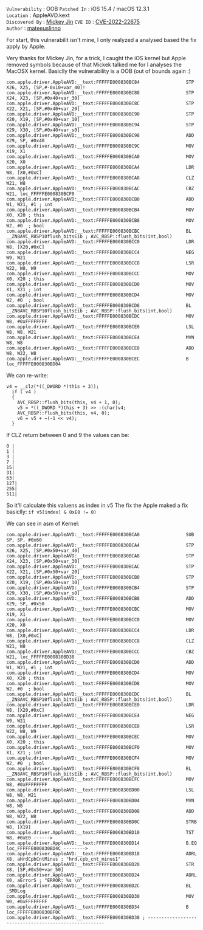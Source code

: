 `Vulnerability` : OOB 
`Patched In` : iOS 15.4 / macOS 12.3.1  
`Location` : AppleAVD.kext  
`Discovered By` : [Mickey Jin](https://twitter.com/patch1t)
`CVE ID` : [CVE-2022-22675](https://support.apple.com/en-us/HT213219)  
`Author` : [mateeuslinno](https://twitter.com/mateeuslinno)  

For start, this vulnerabilit isn't mine, I only realyzed a analysed based the fix apply by Apple.

Very thanks for Mickey Jin, for a trick, I caught the iOS kernel but Apple removed symbols because of that Mickek talked  me for I analyses the MacOSX kernel. 
Basiclly the vulnerability is a OOB (out of bounds again :)




```
com.apple.driver.AppleAVD:__text:FFFFFE000830BC84                 STP             X26, X25, [SP,#-0x10+var_40]!
com.apple.driver.AppleAVD:__text:FFFFFE000830BC88                 STP             X24, X23, [SP,#0x40+var_30]
com.apple.driver.AppleAVD:__text:FFFFFE000830BC8C                 STP             X22, X21, [SP,#0x40+var_20]
com.apple.driver.AppleAVD:__text:FFFFFE000830BC90                 STP             X20, X19, [SP,#0x40+var_10]
com.apple.driver.AppleAVD:__text:FFFFFE000830BC94                 STP             X29, X30, [SP,#0x40+var_s0]
com.apple.driver.AppleAVD:__text:FFFFFE000830BC98                 ADD             X29, SP, #0x40
com.apple.driver.AppleAVD:__text:FFFFFE000830BC9C                 MOV             X19, X1
com.apple.driver.AppleAVD:__text:FFFFFE000830BCA0                 MOV             X20, X0
com.apple.driver.AppleAVD:__text:FFFFFE000830BCA4                 LDR             W8, [X0,#0xC]
com.apple.driver.AppleAVD:__text:FFFFFE000830BCA8                 CLZ             W21, W8
com.apple.driver.AppleAVD:__text:FFFFFE000830BCAC                 CBZ             W21, loc_FFFFFE000830BCF0
com.apple.driver.AppleAVD:__text:FFFFFE000830BCB0                 ADD             W1, W21, #1 ; int
com.apple.driver.AppleAVD:__text:FFFFFE000830BCB4                 MOV             X0, X20 ; this
com.apple.driver.AppleAVD:__text:FFFFFE000830BCB8                 MOV             W2, #0  ; bool
com.apple.driver.AppleAVD:__text:FFFFFE000830BCBC                 BL              __ZN8AVC_RBSP10flush_bitsEib ; AVC_RBSP::flush_bits(int,bool)
com.apple.driver.AppleAVD:__text:FFFFFE000830BCC0                 LDR             W8, [X20,#0xC]
com.apple.driver.AppleAVD:__text:FFFFFE000830BCC4                 NEG             W9, W21
com.apple.driver.AppleAVD:__text:FFFFFE000830BCC8                 LSR             W22, W8, W9
com.apple.driver.AppleAVD:__text:FFFFFE000830BCCC                 MOV             X0, X20 ; this
com.apple.driver.AppleAVD:__text:FFFFFE000830BCD0                 MOV             X1, X21 ; int
com.apple.driver.AppleAVD:__text:FFFFFE000830BCD4                 MOV             W2, #0  ; bool
com.apple.driver.AppleAVD:__text:FFFFFE000830BCD8                 BL              __ZN8AVC_RBSP10flush_bitsEib ; AVC_RBSP::flush_bits(int,bool)
com.apple.driver.AppleAVD:__text:FFFFFE000830BCDC                 MOV             W8, #0xFFFFFFFF
com.apple.driver.AppleAVD:__text:FFFFFE000830BCE0                 LSL             W8, W8, W21
com.apple.driver.AppleAVD:__text:FFFFFE000830BCE4                 MVN             W8, W8
com.apple.driver.AppleAVD:__text:FFFFFE000830BCE8                 ADD             W8, W22, W8
com.apple.driver.AppleAVD:__text:FFFFFE000830BCEC                 B               loc_FFFFFE000830BD04
```

We can re-write: 
```
v4 = __clz(*((_DWORD *)this + 3));
  if ( v4 )
  {
    AVC_RBSP::flush_bits(this, v4 + 1, 0);
    v5 = *((_DWORD *)this + 3) >> -(char)v4;
    AVC_RBSP::flush_bits(this, v4, 0);
    v6 = v5 + ~(-1 << v4);
  }
 ```

If CLZ return between 0 and 9 the values can be: 

```
0 | 
1 | 
3 |
7 |
15|
31|
63|
127|
255|
511|
```

So it'll calculate this valuens as index in v5 
The fix the Apple maked a fix basiclly: 
```if v5[index] & 0xE0 != 0)```

We can see in asm of Kernel: 

```
com.apple.driver.AppleAVD:__text:FFFFFE000830BCA0                 SUB             SP, SP, #0x60
com.apple.driver.AppleAVD:__text:FFFFFE000830BCA4                 STP             X26, X25, [SP,#0x50+var_40]
com.apple.driver.AppleAVD:__text:FFFFFE000830BCA8                 STP             X24, X23, [SP,#0x50+var_30]
com.apple.driver.AppleAVD:__text:FFFFFE000830BCAC                 STP             X22, X21, [SP,#0x50+var_20]
com.apple.driver.AppleAVD:__text:FFFFFE000830BCB0                 STP             X20, X19, [SP,#0x50+var_10]
com.apple.driver.AppleAVD:__text:FFFFFE000830BCB4                 STP             X29, X30, [SP,#0x50+var_s0]
com.apple.driver.AppleAVD:__text:FFFFFE000830BCB8                 ADD             X29, SP, #0x50
com.apple.driver.AppleAVD:__text:FFFFFE000830BCBC                 MOV             X19, X1
com.apple.driver.AppleAVD:__text:FFFFFE000830BCC0                 MOV             X20, X0
com.apple.driver.AppleAVD:__text:FFFFFE000830BCC4                 LDR             W8, [X0,#0xC]
com.apple.driver.AppleAVD:__text:FFFFFE000830BCC8                 CLZ             W21, W8
com.apple.driver.AppleAVD:__text:FFFFFE000830BCCC                 CBZ             W21, loc_FFFFFE000830BD38
com.apple.driver.AppleAVD:__text:FFFFFE000830BCD0                 ADD             W1, W21, #1 ; int
com.apple.driver.AppleAVD:__text:FFFFFE000830BCD4                 MOV             X0, X20 ; this
com.apple.driver.AppleAVD:__text:FFFFFE000830BCD8                 MOV             W2, #0  ; bool
com.apple.driver.AppleAVD:__text:FFFFFE000830BCDC                 BL              __ZN8AVC_RBSP10flush_bitsEib ; AVC_RBSP::flush_bits(int,bool)
com.apple.driver.AppleAVD:__text:FFFFFE000830BCE0                 LDR             W8, [X20,#0xC]
com.apple.driver.AppleAVD:__text:FFFFFE000830BCE4                 NEG             W9, W21
com.apple.driver.AppleAVD:__text:FFFFFE000830BCE8                 LSR             W22, W8, W9
com.apple.driver.AppleAVD:__text:FFFFFE000830BCEC                 MOV             X0, X20 ; this
com.apple.driver.AppleAVD:__text:FFFFFE000830BCF0                 MOV             X1, X21 ; int
com.apple.driver.AppleAVD:__text:FFFFFE000830BCF4                 MOV             W2, #0  ; bool
com.apple.driver.AppleAVD:__text:FFFFFE000830BCF8                 BL              __ZN8AVC_RBSP10flush_bitsEib ; AVC_RBSP::flush_bits(int,bool)
com.apple.driver.AppleAVD:__text:FFFFFE000830BCFC                 MOV             W8, #0xFFFFFFFF
com.apple.driver.AppleAVD:__text:FFFFFE000830BD00                 LSL             W8, W8, W21
com.apple.driver.AppleAVD:__text:FFFFFE000830BD04                 MVN             W8, W8
com.apple.driver.AppleAVD:__text:FFFFFE000830BD08                 ADD             W8, W22, W8
com.apple.driver.AppleAVD:__text:FFFFFE000830BD0C                 STRB            W8, [X19]
com.apple.driver.AppleAVD:__text:FFFFFE000830BD10                 TST             W8, #0xE0 ------> 
com.apple.driver.AppleAVD:__text:FFFFFE000830BD14                 B.EQ            loc_FFFFFE000830BD4C -------->
com.apple.driver.AppleAVD:__text:FFFFFE000830BD18                 ADRL            X8, aHrdCpbCntMinus ; "hrd.cpb_cnt_minus1"
com.apple.driver.AppleAVD:__text:FFFFFE000830BD20                 STR             X8, [SP,#0x50+var_50]
com.apple.driver.AppleAVD:__text:FFFFFE000830BD24                 ADRL            X0, aErrorS ; "ERROR: %s \n"
com.apple.driver.AppleAVD:__text:FFFFFE000830BD2C                 BL              _SMDLog
com.apple.driver.AppleAVD:__text:FFFFFE000830BD30                 MOV             W0, #0xFFFFFFFF
com.apple.driver.AppleAVD:__text:FFFFFE000830BD34                 B               loc_FFFFFE000830BF0C
com.apple.driver.AppleAVD:__text:FFFFFE000830BD38 ; ------------------------------------------------------
```